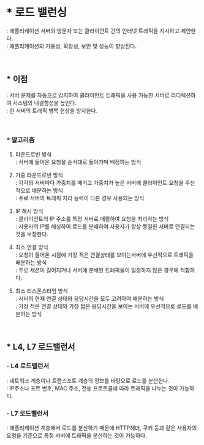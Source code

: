 # * 로드 밸런싱 
: 애플리케이션 서버와 방문자 또는 클라이언트 간의 인터넷 트래픽을 지시하고 제언한다.  
: 애플리케이션의 가용성, 확장성, 보안 및 성능이 향상된다.  

<br/>

## * 이점
: 서버 문제를 자동으로 감지하여 클라이언트 트래픽을 사용 가능한 서버로 리디렉션하여 시스템의 내결함성을 높인다.  
: 한 서버의 트래픽 병목 현상을 방지한다.  

<br/>

### * 알고리즘
1. 라운드로빈 방식  
: 서버에 들어온 요청을 순서대로 돌아가며 배정하는 방식  

2. 가중 라운드로빈 방식  
: 각각의 서버마다 가중치를 매기고 가중치가 높은 서버에 클라이언트 요청을 우선적으로 배분하는 방식  
: 주로 서버의 트래픽 처리 능력이 다른 경우 사용되는 방식  

3. IP 해시 방식  
: 클라이언트의 IP 주소를 특정 서버로 매핑하여 요청을 처리하는 방식  
: 사용자의 IP를 해싱하여 로드를 분배하여 사용자가 항상 동일한 서버로 연결되는 것을 보장한다.  

4. 최소 연결 방식  
: 요청이 들어온 시점에 가장 적은 연결상태를 보이는서버에 우선적으로 트래픽을 배분하는 방식  
: 주로 세션이 길어지거나 서버에 분배된 트래픽들이 일정하지 않은 경우에 적합하다.  

5. 최소 리스폰스타임 방식  
: 서버의 현재 연결 상태와 응답시간을 모두 고려하여 배분하는 방식  
: 가장 적은 연결 상태와 가장 짧은 응답시간을 보이는 서버에 우선적으로 로드를 배분하는 방식  

<br/>

## * L4, L7 로드밸런서
### - L4 로드밸런서
: 네트워크 계층이나 트랜스포트 계층의 정보를 바탕으로 로드를 분산한다.  
: IP주소나 포트 번호, MAC 주소, 전송 프로토콜에 따라 트래픽을 나누는 것이 가능하다.  

### - L7 로드밸런서
: 애플리케이션 계층에서 로드를 분산하기 때문에 HTTP헤더, 쿠키 등과 같은 사용자의 요청을 기준으로 특정 서버에 트래픽을 분산하는 것이 가능하다.  
